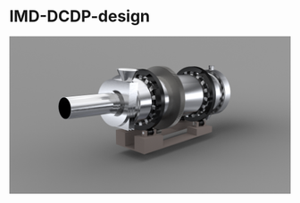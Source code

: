 # IMD-DCDP-design
![](https://github.com/saltyfishie98/IMD-DCDP-design/blob/master/assets/current.png)

